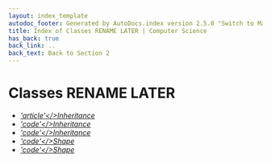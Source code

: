 ```yaml
---
layout: index_template
autodoc_footer: Generated by AutoDocs.index version 2.5.0 "Switch to Material Icons" ⓒ Starwort, 2020
title: Index of Classes RENAME LATER | Computer Science
has_back: true
back_link: ..
back_text: Back to Section 2
---
```


# **Classes RENAME LATER**

- <a href='./inheritance.md'><i title='MD file' class="material-icons">'article'</>Inheritance</a>
- <a href='./inheritance.psc'><i title='PSC file' class="material-icons">'code'</>Inheritance</a>
- <a href='./inheritance.py'><i title='PY file' class="material-icons">'code'</>Inheritance</a>
- <a href='./shape.py'><i title='PY file' class="material-icons">'code'</>Shape</a>
- <a href='./shape.splw'><i title='SPLW file' class="material-icons">'code'</>Shape</a>
